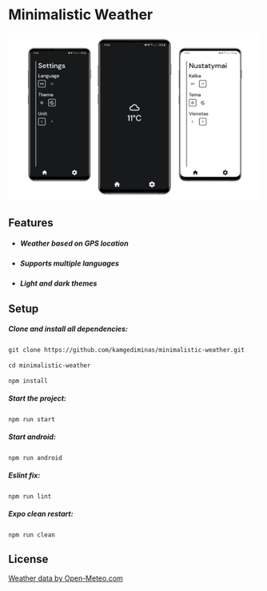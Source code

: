 
#  Minimalistic Weather

![preview](/preview.png)

## Features

* ##### Weather based on GPS location 
* ##### Supports multiple languages 
* ##### Light and dark themes 


## Setup

##### Clone and install all dependencies: 

`git clone https://github.com/kamgediminas/minimalistic-weather.git`

`cd minimalistic-weather`
 
`npm install` 

##### Start the project: 

`npm run start`

##### Start android:

`npm run android`

##### Eslint fix: 

`npm run lint`

##### Expo clean restart: 

`npm run clean`

## License

<a href="https://open-meteo.com/">Weather data by Open-Meteo.com<a>

